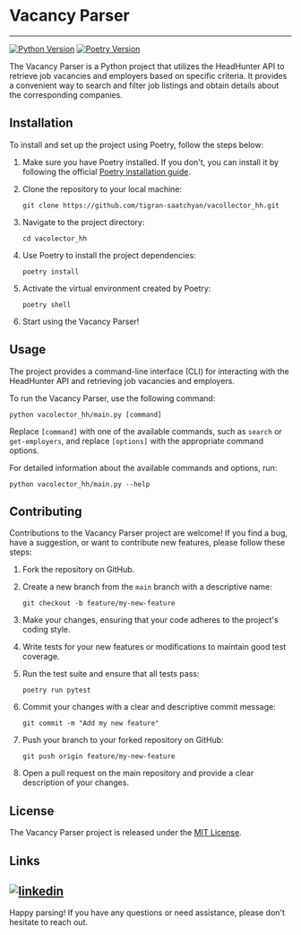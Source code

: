 # Vacancy Parser
***
[![Python Version](https://img.shields.io/badge/Python-3.10.6-blue.svg)](https://www.python.org/downloads/release/python-3106/)
[![Poetry Version](https://img.shields.io/badge/Poetry-1.5.1-blueviolet.svg)](https://python-poetry.org/docs/)


The Vacancy Parser is a Python project that utilizes the HeadHunter API to retrieve job vacancies and employers based on specific criteria. It provides a convenient way to search and filter job listings and obtain details about the corresponding companies.


## Installation

To install and set up the project using Poetry, follow the steps below:

1. Make sure you have Poetry installed. If you don't, you can install it by following the official [Poetry installation guide](https://python-poetry.org/docs/#installation).

2. Clone the repository to your local machine:
   ```shell
   git clone https://github.com/tigran-saatchyan/vacollector_hh.git
   ```

3. Navigate to the project directory:
   ```shell
   cd vacolector_hh
   ```

4. Use Poetry to install the project dependencies:
   ```shell
   poetry install
   ```

5. Activate the virtual environment created by Poetry:
   ```shell
   poetry shell
   ```

6. Start using the Vacancy Parser!

## Usage

The project provides a command-line interface (CLI) for interacting with the HeadHunter API and retrieving job vacancies and employers.

To run the Vacancy Parser, use the following command:
```shell
python vacolector_hh/main.py [command]
```

Replace `[command]` with one of the available commands, such as `search` or `get-employers`, and replace `[options]` with the appropriate command options.

For detailed information about the available commands and options, run:
```shell
python vacolector_hh/main.py --help
```

## Contributing

Contributions to the Vacancy Parser project are welcome! If you find a bug, have a suggestion, or want to contribute new features, please follow these steps:

1. Fork the repository on GitHub.

2. Create a new branch from the `main` branch with a descriptive name:
   ```shell
   git checkout -b feature/my-new-feature
   ```

3. Make your changes, ensuring that your code adheres to the project's coding style.

4. Write tests for your new features or modifications to maintain good test coverage.

5. Run the test suite and ensure that all tests pass:
   ```shell
   poetry run pytest
   ```

6. Commit your changes with a clear and descriptive commit message:
   ```shell
   git commit -m "Add my new feature"
   ```

7. Push your branch to your forked repository on GitHub:
   ```shell
   git push origin feature/my-new-feature
   ```

8. Open a pull request on the main repository and provide a clear description of your changes.

## License

The Vacancy Parser project is released under the [MIT License](https://github.com/tigran-saatchyan/vacollector_hh/blob/develop/LICENSE).

## Links
[![linkedin](https://img.shields.io/badge/linkedin-0A66C2?style=for-the-badge&logo=linkedin&logoColor=white)](https://www.linkedin.com/in/tigran-o-saatchyan/)
---

Happy parsing! If you have any questions or need assistance, please don't hesitate to reach out.